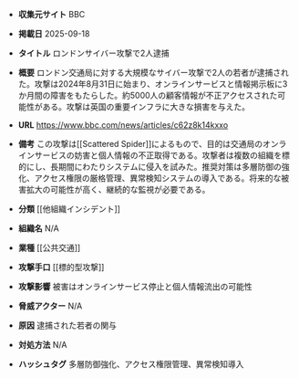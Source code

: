 - **収集元サイト**
BBC

- **掲載日**
2025-09-18

- **タイトル**
ロンドンサイバー攻撃で2人逮捕

- **概要**
ロンドン交通局に対する大規模なサイバー攻撃で2人の若者が逮捕された。攻撃は2024年8月31日に始まり、オンラインサービスと情報掲示板に3か月間の障害をもたらした。約5000人の顧客情報が不正アクセスされた可能性がある。攻撃は英国の重要インフラに大きな損害を与えた。

- **URL**
https://www.bbc.com/news/articles/c62z8k14kxxo

- **備考**
この攻撃は[[Scattered Spider]]によるもので、目的は交通局のオンラインサービスの妨害と個人情報の不正取得である。攻撃者は複数の組織を標的にし、長期間にわたりシステムに侵入を試みた。推奨対策は多層防御の強化、アクセス権限の厳格管理、異常検知システムの導入である。将来的な被害拡大の可能性が高く、継続的な監視が必要である。

- **分類**
[[他組織インシデント]]

- **組織名**
N/A

- **業種**
[[公共交通]]

- **攻撃手口**
[[標的型攻撃]]

- **攻撃影響**
被害はオンラインサービス停止と個人情報流出の可能性

- **脅威アクター**
N/A

- **原因**
逮捕された若者の関与

- **対処方法**
N/A

- **ハッシュタグ**
多層防御強化、アクセス権限管理、異常検知導入
